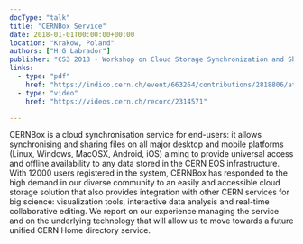 ```yaml
---
docType: "talk"
title: "CERNBox Service"
date: 2018-01-01T00:00:00+00:00
location: "Krakow, Poland"
authors: ["H.G Labrador"]
publisher: "CS3 2018 - Workshop on Cloud Storage Synchronization and Sharing Services"
links:
  - type: "pdf"
    href: "https://indico.cern.ch/event/663264/contributions/2818806/attachments/1591289/2518397/CS3_Krakow_CERNBox_Service.pdf"
  - type: "video"
    href: "https://videos.cern.ch/record/2314571"

---
```


CERNBox is a cloud synchronisation service for end-users: it allows synchronising and sharing files on all major desktop and mobile platforms (Linux, Windows, MacOSX, Android, iOS) aiming to provide universal access and offline availability to any data stored in the CERN EOS infrastructure. 
With 12000 users registered in the system, CERNBox has responded to the high demand in our diverse community to an easily and accessible cloud storage solution that also provides integration with other CERN services for big science: visualization tools, interactive data analysis and real-time collaborative editing.
We report on our experience managing the service and on the underlying technology that will allow us to move towards a future unified CERN Home directory service.
